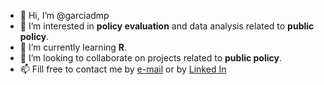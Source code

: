 - 👋 Hi, I’m @garciadmp
- 👀 I’m interested in **policy evaluation** and data analysis related to **public policy**.
- 🌱 I’m currently learning **R**.
- 💞️ I’m looking to collaborate on projects related to **public policy**.
- 📫 Fill free to contact me by [e-mail](garciadmp@gmail) or by [Linked In](linkedin.com/in/daniel-garcia-1a46b514)

<!---
garciadmp/garciadmp is a ✨ special ✨ repository because its `README.md` (this file) appears on your GitHub profile.
You can click the Preview link to take a look at your changes.
--->
